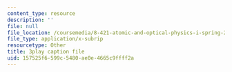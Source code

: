 ```yaml
---
content_type: resource
description: ''
file: null
file_location: /coursemedia/8-421-atomic-and-optical-physics-i-spring-2014/157525f6599c5480ae0e4665c9ffff2a_Fnsu19QD1D8.vtt
file_type: application/x-subrip
resourcetype: Other
title: 3play caption file
uid: 157525f6-599c-5480-ae0e-4665c9ffff2a
---
```

